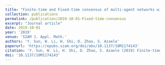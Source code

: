 ```yaml
---
title: "Finite-time and Fixed-time consensus of multi-agent networks with pinning control and noise perturbation"
collection: publications
permalink: /publication/2019-10-01-Fixed-time-consensus
excerpt: "Journal article"
date: 2019-10-01
year: '2019'
venue: 'SIAM J. Appl. Math.'
authors: 'Y. Sun, W. Li, H. Shi, D. Zhao, S. Azaele'
paperurl: 'https://epubs.siam.org/doi/abs/10.1137/18M1174143'
citation: 'Y. Sun, W. Li, H. Shi, D. Zhao, S. Azaele (2019) Finite-time and Fixed-time consensus of multi-agent networks with pinning control and noise perturbation. <i>SIAM J. Appl. Math., 79(1), 111-130</i>'
doi: '10.1137/18M1174143'
---
```

